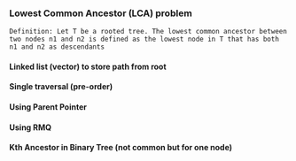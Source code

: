 ### Lowest Common Ancestor (LCA) problem

    Definition: Let T be a rooted tree. The lowest common ancestor between two nodes n1 and n2 is defined as the lowest node in T that has both n1 and n2 as descendants

#### Linked list (vector) to store path from root

#### Single traversal (pre-order)

#### Using Parent Pointer

#### Using RMQ

#### Kth Ancestor in Binary Tree (not common but for one node)
